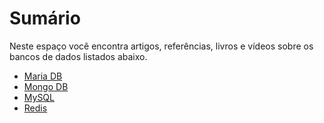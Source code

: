 # Sumário

Neste espaço você encontra artigos, referências, livros e vídeos sobre os bancos de dados listados abaixo.

* [Maria DB](mariadb.md)
* [Mongo DB](mongodb.md)
* [MySQL](mysql.md)
* [Redis](redis.md)
